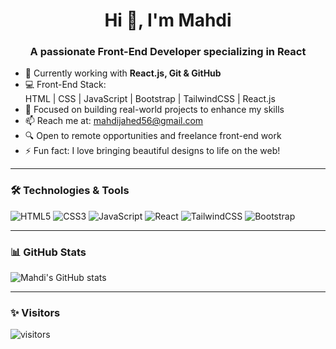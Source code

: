 <h1 align="center">Hi 👋, I'm Mahdi</h1>
<h3 align="center">A passionate Front-End Developer specializing in React</h3>

- 🌱 Currently working with **React.js, Git & GitHub**
- 💻 Front-End Stack:  
  HTML | CSS | JavaScript | Bootstrap | TailwindCSS | React.js
- 🚀 Focused on building real-world projects to enhance my skills
- 📫 Reach me at: <mahdijahed56@gmail.com> <!-- ایمیلت رو اگه خواستی اینجا بذار -->
- 🔍 Open to remote opportunities and freelance front-end work
- ⚡ Fun fact: I love bringing beautiful designs to life on the web!

---

### 🛠️ Technologies & Tools
![HTML5](https://img.shields.io/badge/html5-%23E34F26.svg?&style=for-the-badge&logo=html5&logoColor=white)
![CSS3](https://img.shields.io/badge/css3-%231572B6.svg?&style=for-the-badge&logo=css3&logoColor=white)
![JavaScript](https://img.shields.io/badge/javascript-%23323330.svg?&style=for-the-badge&logo=javascript&logoColor=%23F7DF1E)
![React](https://img.shields.io/badge/react-%2320232a.svg?&style=for-the-badge&logo=react&logoColor=%2361DAFB)
![TailwindCSS](https://img.shields.io/badge/tailwindcss-%2338B2AC.svg?&style=for-the-badge&logo=tailwind-css&logoColor=white)
![Bootstrap](https://img.shields.io/badge/bootstrap-%23563D7C.svg?&style=for-the-badge&logo=bootstrap&logoColor=white)

---

### 📊 GitHub Stats
![Mahdi's GitHub stats](https://github-readme-stats.vercel.app/api?username=MahdiJDS&show_icons=true&theme=radical)

---

### ✨ Visitors
![visitors](https://visitor-badge.glitch.me/badge?page_id=MahdiJDS.MahdiJDS)
